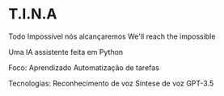 # T.I.N.A
Todo Impossível nós alcançaremos
We'll reach the impossible


Uma IA assistente feita em Python

Foco:
    Aprendizado
    Automatização de tarefas

Tecnologias:
    Reconhecimento de voz
    Síntese de voz
    GPT-3.5